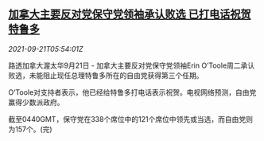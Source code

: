<!--1632204062000-->
[加拿大主要反对党保守党领袖承认败选 已打电话祝贺特鲁多](https://cn.reuters.com/article/canada-election-result-0921-idCNKBS2GH0BO)
------

<div><i>2021-09-21T05:54:01Z</i></div><p>路透加拿大渥太华9月21日 - 加拿大主要反对党保守党领袖Erin O’Toole周二承认败选，未能阻止现任总理特鲁多所在的自由党获得第三个任期。</p><p>O’Toole对支持者表示，他已经给特鲁多打电话表示祝贺。电视网络预测，自由党赢得少数派政府。</p><p>截至0440GMT，保守党在338个席位中的121个席位中领先或当选，而自由党则为157个。(完)</p>

